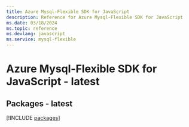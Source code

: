```yaml
---
title: Azure Mysql-Flexible SDK for JavaScript
description: Reference for Azure Mysql-Flexible SDK for JavaScript
ms.date: 03/18/2024
ms.topic: reference
ms.devlang: javascript
ms.service: mysql-flexible
---
```

# Azure Mysql-Flexible SDK for JavaScript - latest
## Packages - latest
[!INCLUDE [packages](mysql-flexible-index.md)]